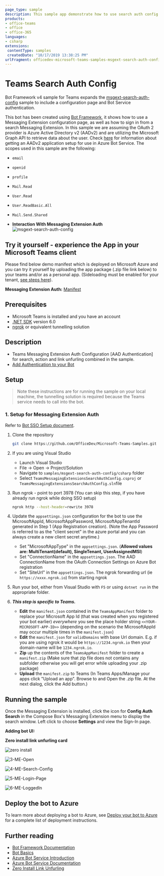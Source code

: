 ```yaml
---
page_type: sample
description: This sample app demonstrate how to use search auth config in Messaging Extension
products:
- office-teams
- office
- office-365
languages:
- csharp
extensions:
 contentType: samples
 createdDate: "10/17/2019 13:38:25 PM"
urlFragment: officedev-microsoft-teams-samples-msgext-search-auth-config-csharp
---
```

# Teams Search Auth Config 

Bot Framework v4 sample for Teams expands the [msgext-search-auth-config](https://github.com/OfficeDev/Microsoft-Teams-Samples/tree/main/samples/msgext-search-auth-config/csharp) sample to include a configuration page and Bot Service authentication.

This bot has been created using [Bot Framework](https://dev.botframework.com), it shows how to use a Messaging Extension configuration page, as well as how to sign in from a search Messaging Extension. In this sample we are assuming the OAuth 2 provider is Azure Active Directory v2 (AADv2) and are utilizing the Microsoft Graph API to retrieve data about the user. Check [here](https://docs.microsoft.com/azure/bot-service/bot-builder-authentication) for information about getting an AADv2 application setup for use in Azure Bot Service. The scopes used in this sample are the following:

- `email`
- `openid`
- `profile`
- `Mail.Read`
- `User.Read`
- `User.ReadBasic.All`
- `Mail.Send.Shared`

- **Interaction With Messaging Extension Auth**
![msgext-search-auth-config ](Images/msgext-search-auth-config.gif)

## Try it yourself - experience the App in your Microsoft Teams client
Please find below demo manifest which is deployed on Microsoft Azure and you can try it yourself by uploading the app package (.zip file link below) to your teams and/or as a personal app. (Sideloading must be enabled for your tenant, [see steps here](https://docs.microsoft.com/microsoftteams/platform/concepts/build-and-test/prepare-your-o365-tenant#enable-custom-teams-apps-and-turn-on-custom-app-uploading)).

**Messaging Extension Auth:** [Manifest](/samples/msgext-search-auth-config/csharp/demo-manifest/msgext-search-auth-config.zip)

## Prerequisites

- Microsoft Teams is installed and you have an account
- [.NET SDK](https://dotnet.microsoft.com/download) version 6.0
- [ngrok](https://ngrok.com/) or equivalent tunnelling solution

## Description

- Teams Messaging Extension Auth Configuration [AAD Authentication] for search, action and link unfurling combined in the sample. 
- [Add Authentication to your Bot](https://docs.microsoft.com/en-us/microsoftteams/platform/bots/how-to/authentication/add-authentication?tabs=dotnet%2Cdotnet-sample#create-the-bot-channels-registration)


## Setup

> Note these instructions are for running the sample on your local machine, the tunnelling solution is required because
the Teams service needs to call into the bot.

### 1. Setup for Messaging Extension Auth
Refer to [Bot SSO Setup document](https://github.com/OfficeDev/Microsoft-Teams-Samples/blob/main/samples/bot-conversation-sso-quickstart/BotSSOSetup.md).

1) Clone the repository

    ```bash
    git clone https://github.com/OfficeDev/Microsoft-Teams-Samples.git
    ```

1) If you are using Visual Studio
   - Launch Visual Studio
   - File -> Open -> Project/Solution
   - Navigate to `samples/msgext-search-auth-config/csharp` folder
   - Select `TeamsMessagingExtensionsSearchAuthConfig.csproj` or `TeamsMessagingExtensionsSearchAuthConfig.sln`file

1) Run ngrok - point to port 3978 (You can skip this step, if you have already run ngrok while doing SSO setup)

    ```bash
    ngrok http --host-header=rewrite 3978
    ```

1) Update the `appsettings.json` configuration for the bot to use the MicrosoftAppId, MicrosoftAppPassword, MicrosoftAppTenantId generated in Step 1 (App Registration creation). (Note the App Password is referred to as the "client secret" in the azure portal and you can always create a new client secret anytime.)
    - Set "MicrosoftAppType" in the `appsettings.json`. (**Allowed values are: MultiTenant(default), SingleTenant, UserAssignedMSI**)
    - Set "ConnectionName" in the `appsettings.json`. The AAD ConnectionName from the OAuth Connection Settings on Azure Bot registration
    - Set "SiteUrl" in the `appsettings.json`. The ngrok forwarding url (ie `https://xxxx.ngrok.io`) from starting ngrok

1) Run your bot, either from Visual Studio with `F5` or using `dotnet run` in the appropriate folder.

1) __*This step is specific to Teams.*__
    - **Edit** the `manifest.json` contained in the  `TeamsAppManifest` folder to replace your Microsoft App Id (that was created when you registered your bot earlier) *everywhere* you see the place holder string `<<YOUR-MICROSOFT-APP-ID>>` (depending on the scenario the MicrosoftAppId may occur multiple times in the `manifest.json`)
    - **Edit** the `manifest.json` for `validDomains` with base Url domain. E.g. if you are using ngrok it would be `https://1234.ngrok.io` then your domain-name will be `1234.ngrok.io`.
    - **Zip** up the contents of the `TeamsAppManifest` folder to create a `manifest.zip` (Make sure that zip file does not contains any subfolder otherwise you will get error while uploading your .zip package)
    - **Upload** the `manifest.zip` to Teams (In Teams Apps/Manage your apps click "Upload an app". Browse to and Open the .zip file. At the next dialog, click the Add button.)

## Running the sample

Once the Messaging Extension is installed, click the icon for **Config Auth Search** in the Compose Box's Messaging Extension menu to display the search window. Left click to choose **Settings** and view the Sign-In page.

**Adding bot UI:**

**Zero install link unfurling card**

![zero install](Images/zero-unfurling.png)

![3-ME-Open ](Images/3-ME-Open.png)

![4-ME-Search-Config ](Images/4-ME-Search-Config.png)

![5-ME-Login-Page ](Images/5-ME-Login-Page.png)

![6-ME-LoggedIn ](Images/6-ME-LoggedIn.png)

## Deploy the bot to Azure

To learn more about deploying a bot to Azure, see [Deploy your bot to Azure](https://aka.ms/azuredeployment) for a complete list of deployment instructions.

## Further reading

- [Bot Framework Documentation](https://docs.botframework.com)
- [Bot Basics](https://docs.microsoft.com/azure/bot-service/bot-builder-basics?view=azure-bot-service-4.0)
- [Azure Bot Service Introduction](https://docs.microsoft.com/azure/bot-service/bot-service-overview-introduction?view=azure-bot-service-4.0)
- [Azure Bot Service Documentation](https://docs.microsoft.com/azure/bot-service/?view=azure-bot-service-4.0)
- [Zero Install Link Unfurling](https://learn.microsoft.com/microsoftteams/platform/messaging-extensions/how-to/link-unfurling?tabs=dotnet%2Cadvantages#zero-install-for-link-unfurling)
